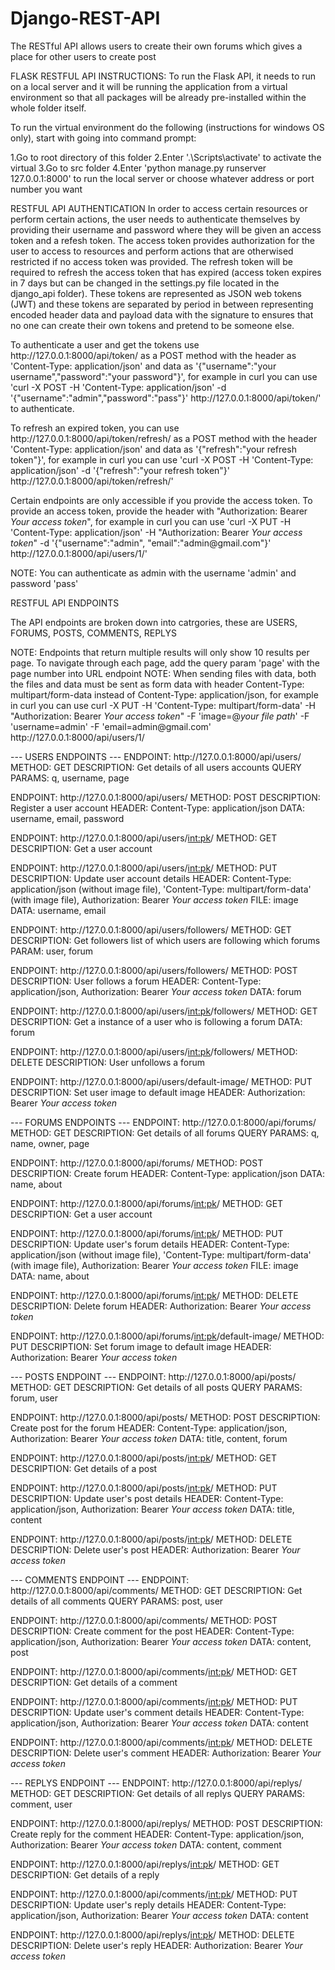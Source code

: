 # Django-REST-API

The RESTful API allows users to create their own forums which gives a place for other users to create post

FLASK RESTFUL API INSTRUCTIONS: To run the Flask API, it needs to run on a local server and it will be running the application from a virtual environment so that all packages will be already pre-installed within the whole folder itself.

To run the virtual environment do the following (instructions for windows OS only), start with going into command prompt:

1.Go to root directory of this folder
2.Enter '.\Scripts\activate' to activate the virtual
3.Go to src folder
4.Enter 'python manage.py runserver 127.0.0.1:8000' to run the local server or choose whatever address or port number you want

RESTFUL API AUTHENTICATION
In order to access certain resources or perform certain actions, the user needs to authenticate themselves by providing their username and password where they will be given an access token and a refesh token. The access token provides authorization for the user to access to resources and perform actions that are otherwised restricted if no access token was provided. The refresh token will be required to refresh the access token that has expired (access token expires in 7 days but can be changed in the settings.py file located in the django_api folder). These tokens are represented as JSON web tokens (JWT) and these tokens are separated by period in between representing encoded header data and payload data with the signature to ensures that no one can create their own tokens and pretend to be someone else.

To authenticate a user and get the tokens use http:<span></span>//127.0.0.1:8000/api/token/ as a POST method with the header as 'Content-Type: application/json' and data as '{"username":"your username","password":"your password"}', for example in curl you can use 'curl -X POST -H 'Content-Type: application/json' -d '{"username":"admin","password":"pass"}' http:<span></span>//127.0.0.1:8000/api/token/' to authenticate. 

To refresh an expired token, you can use http:<span></span>//127.0.0.1:8000/api/token/refresh/ as a POST method with the header 'Content-Type: application/json' and data as '{"refresh":"your refresh token"}', for example in curl you can use 'curl -X POST -H 'Content-Type: application/json' -d '{"refresh":"your refresh token"}' http:<span></span>//127.0.0.1:8000/api/token/refresh/'

Certain endpoints are only accessible if you provide the access token. To provide an access token, provide the header with "Authorization: Bearer *Your access token*", for example in curl you can use 'curl -X PUT -H 'Content-Type: application/json' -H "Authorization: Bearer *Your access token*" -d '{"username":"admin", "email":"admin@gmail.<span></span>com"}' http:<span></span>//127.0.0.1:8000/api/users/1/'

NOTE: You can authenticate as admin with the username 'admin' and password 'pass'

RESTFUL API ENDPOINTS

The API endpoints are broken down into catrgories, these are USERS, FORUMS, POSTS, COMMENTS, REPLYS

NOTE: Endpoints that return multiple results will only show 10 results per page. To navigate through each page, add the query param 'page' with the page number into URL endpoint
NOTE: When sending files with data, both the files and data must be sent as form data with header Content-Type: multipart/form-data instead of Content-Type: application/json, for example in curl you can use curl -X PUT -H 'Content-Type: multipart/form-data' -H "Authorization: Bearer *Your access token*" -F 'image=@*your file path*' -F 'username=admin' -F 'email=admin@gmail.<span></span>com' http:<span></span>//127.0.0.1:8000/api/users/1/
 
--- USERS ENDPOINTS ---
ENDPOINT: http:<span></span>//127.0.0.1:8000/api/users/
METHOD: GET
DESCRIPTION: Get details of all users accounts
QUERY PARAMS: q, username, page

ENDPOINT: http:<span></span>//127.0.0.1:8000/api/users/
METHOD: POST
DESCRIPTION: Register a user account
HEADER: Content-Type: application/json
DATA: username, email, password

ENDPOINT: http:<span></span>//127.0.0.1:8000/api/users/<int:pk>/
METHOD: GET
DESCRIPTION: Get a user account

ENDPOINT: http:<span></span>//127.0.0.1:8000/api/users/<int:pk>/
METHOD: PUT
DESCRIPTION: Update user account details
HEADER: Content-Type: application/json (without image file), 'Content-Type: multipart/form-data' (with image file), Authorization: Bearer *Your access token*
FILE: image
DATA: username, email

ENDPOINT: http:<span></span>//127.0.0.1:8000/api/users/followers/
METHOD: GET
DESCRIPTION: Get followers list of which users are following which forums
PARAM: user, forum

ENDPOINT: http:<span></span>//127.0.0.1:8000/api/users/followers/
METHOD: POST
DESCRIPTION: User follows a forum
HEADER: Content-Type: application/json, Authorization: Bearer *Your access token*
DATA: forum

ENDPOINT: http:<span></span>//127.0.0.1:8000/api/users/<int:pk>/followers/
METHOD: GET
DESCRIPTION: Get a instance of a user who is following a forum
DATA: forum

ENDPOINT: http:<span></span>//127.0.0.1:8000/api/users/<int:pk>/followers/
METHOD: DELETE
DESCRIPTION: User unfollows a forum

ENDPOINT: http:<span></span>//127.0.0.1:8000/api/users/default-image/
METHOD: PUT
DESCRIPTION: Set user image to default image
HEADER: Authorization: Bearer *Your access token*

--- FORUMS ENDPOINTS ---
ENDPOINT: http:<span></span>//127.0.0.1:8000/api/forums/
METHOD: GET
DESCRIPTION: Get details of all forums
QUERY PARAMS: q, name, owner, page

ENDPOINT: http:<span></span>//127.0.0.1:8000/api/forums/
METHOD: POST
DESCRIPTION: Create forum
HEADER: Content-Type: application/json
DATA: name, about

ENDPOINT: http:<span></span>//127.0.0.1:8000/api/forums/<int:pk>/
METHOD: GET
DESCRIPTION: Get a user account

ENDPOINT: http:<span></span>//127.0.0.1:8000/api/forums/<int:pk>/
METHOD: PUT
DESCRIPTION: Update user's forum details
HEADER: Content-Type: application/json (without image file), 'Content-Type: multipart/form-data' (with image file), Authorization: Bearer *Your access token*
FILE: image
DATA: name, about

ENDPOINT: http:<span></span>//127.0.0.1:8000/api/forums/<int:pk>/
METHOD: DELETE
DESCRIPTION: Delete forum
HEADER: Authorization: Bearer *Your access token*

ENDPOINT: http:<span></span>//127.0.0.1:8000/api/forums/<int:pk>/default-image/
METHOD: PUT
DESCRIPTION: Set forum image to default image
HEADER: Authorization: Bearer *Your access token*

--- POSTS ENDPOINT ---
ENDPOINT: http:<span></span>//127.0.0.1:8000/api/posts/
METHOD: GET
DESCRIPTION: Get details of all posts
QUERY PARAMS: forum, user

ENDPOINT: http:<span></span>//127.0.0.1:8000/api/posts/
METHOD: POST
DESCRIPTION: Create post for the forum
HEADER: Content-Type: application/json, Authorization: Bearer *Your access token*
DATA: title, content, forum

ENDPOINT: http:<span></span>//127.0.0.1:8000/api/posts/<int:pk>/
METHOD: GET
DESCRIPTION: Get details of a post

ENDPOINT: http:<span></span>//127.0.0.1:8000/api/posts/<int:pk>/
METHOD: PUT
DESCRIPTION: Update user's post details
HEADER: Content-Type: application/json, Authorization: Bearer *Your access token*
DATA: title, content

ENDPOINT: http:<span></span>//127.0.0.1:8000/api/posts/<int:pk>/
METHOD: DELETE
DESCRIPTION: Delete user's post
HEADER: Authorization: Bearer *Your access token*

--- COMMENTS ENDPOINT ---
ENDPOINT: http:<span></span>//127.0.0.1:8000/api/comments/
METHOD: GET
DESCRIPTION: Get details of all comments
QUERY PARAMS: post, user

ENDPOINT: http:<span></span>//127.0.0.1:8000/api/comments/
METHOD: POST
DESCRIPTION: Create comment for the post
HEADER: Content-Type: application/json, Authorization: Bearer *Your access token*
DATA: content, post

ENDPOINT: http:<span></span>//127.0.0.1:8000/api/comments/<int:pk>/
METHOD: GET
DESCRIPTION: Get details of a comment

ENDPOINT: http:<span></span>//127.0.0.1:8000/api/comments/<int:pk>/
METHOD: PUT
DESCRIPTION: Update user's comment details
HEADER: Content-Type: application/json, Authorization: Bearer *Your access token*
DATA: content

ENDPOINT: http:<span></span>//127.0.0.1:8000/api/comments/<int:pk>/
METHOD: DELETE
DESCRIPTION: Delete user's comment
HEADER: Authorization: Bearer *Your access token*

--- REPLYS ENDPOINT ---
ENDPOINT: http:<span></span>//127.0.0.1:8000/api/replys/
METHOD: GET
DESCRIPTION: Get details of all replys
QUERY PARAMS: comment, user

ENDPOINT: http:<span></span>//127.0.0.1:8000/api/replys/
METHOD: POST
DESCRIPTION: Create reply for the comment
HEADER: Content-Type: application/json, Authorization: Bearer *Your access token*
DATA: content, comment

ENDPOINT: http:<span></span>//127.0.0.1:8000/api/replys/<int:pk>/
METHOD: GET
DESCRIPTION: Get details of a reply

ENDPOINT: http:<span></span>//127.0.0.1:8000/api/comments/<int:pk>/
METHOD: PUT
DESCRIPTION: Update user's reply details
HEADER: Content-Type: application/json, Authorization: Bearer *Your access token*
DATA: content

ENDPOINT: http:<span></span>//127.0.0.1:8000/api/replys/<int:pk>/
METHOD: DELETE
DESCRIPTION: Delete user's reply
HEADER: Authorization: Bearer *Your access token*

